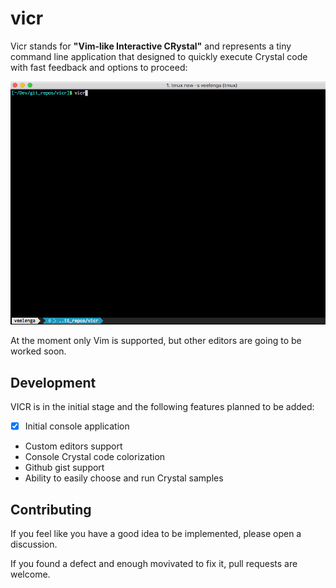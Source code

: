 # vicr

Vicr stands for **"Vim-like Interactive CRystal"** and represents a tiny command line application
that designed to quickly execute Crystal code with fast feedback and options to proceed:

![](screen/vicr.gif)

At the moment only Vim is supported, but other editors are going to be worked soon.

## Development

VICR is in the initial stage and the following features planned to be added:

- [X] Initial console application
- Custom editors support
- Console Crystal code colorization
- Github gist support
- Ability to easily choose and run Crystal samples

## Contributing

If you feel like you have a good idea to be implemented, please open a discussion.

If you found a defect and enough movivated to fix it, pull requests are welcome.
